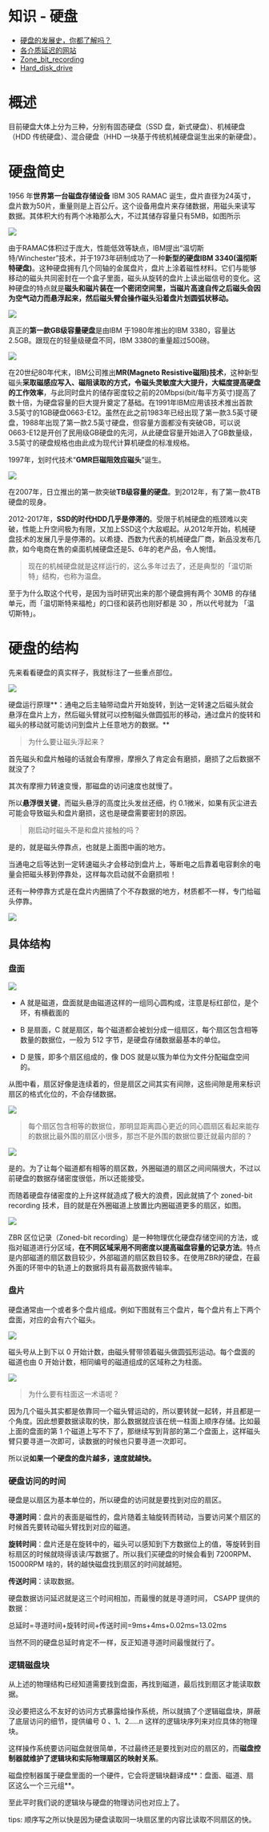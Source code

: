 # 知识 - 硬盘

* [硬盘的发展史，你都了解吗？](https://www.sohu.com/a/212319162_239778)
* [各介质延迟的网站](https://colin-scott.github.io/personal_website/research/interactive_latency.html)
* [Zone_bit_recording](https://en.wikipedia.org/wiki/Zone_bit_recording)
* [Hard_disk_drive](https://en.wikipedia.org/wiki/Hard_disk_drive)

# 概述

目前硬盘大体上分为三种，分别有固态硬盘（SSD 盘，新式硬盘）、机械硬盘（HDD 传统硬盘）、混合硬盘（HHD 一块基于传统机械硬盘诞生出来的新硬盘）。

# 硬盘简史

1956 年**世界第一台磁盘存储设备** IBM 305 RAMAC 诞生，盘片直径为24英寸，盘片数为50片，重量则是上百公斤。这个设备用盘片来存储数据，用磁头来读写数据。其体积大约有两个冰箱那么大，不过其储存容量只有5MB，如图所示

![](/_images/article/knowledge/350RAMAC.png)

由于RAMAC体积过于庞大，性能低效等缺点，IBM提出“温切斯特/Winchester”技术，并于1973年研制成功了一种**新型的硬盘IBM 3340(温彻斯特硬盘)**。这种硬盘拥有几个同轴的金属盘片，盘片上涂着磁性材料。它们与能够移动的磁头共同密封在一个盒子里面，磁头从旋转的盘片上读出磁信号的变化。这种硬盘的特点就是**磁头和磁片装在一个密闭空间里，当磁片高速自传之后磁头会因为空气动力而悬浮起来，然后磁头臂会操作磁头沿着盘片划圆弧状移动。**

![](/_images/article/knowledge/温彻斯特硬盘.png)

真正的**第一款GB级容量硬盘**是由IBM 于1980年推出的IBM 3380，容量达2.5GB。跟现在的轻量级硬盘不同，IBM 3380的重量超过500磅。

![](/_images/article/knowledge/GB级容量硬盘.png)

在20世纪80年代末，IBM公司推出**MR(Magneto Resistive磁阻)技术**，这种新型磁头**采取磁感应写入、磁阻读取的方式，令磁头灵敏度大大提升，大幅度提高硬盘的工作效率**，与此同时盘片的储存密度较之前的20Mbpsi(bit/每平方英寸)提高了数十倍，为硬盘容量的巨大提升奠定了基础。在1991年IBM应用该技术推出首款3.5英寸的1GB硬盘0663-E12。虽然在此之前1983年已经出现了第一款3.5英寸硬盘，1988年出现了第一款2.5英寸硬盘，但容量方面都没有突破GB，可以说0663-E12是开创了民用级GB硬盘的先河，从此硬盘容量开始进入了GB数量级，3.5英寸的硬盘规格也由此成为现代计算机硬盘的标准规格。

1997年，划时代技术“**GMR巨磁阻效应磁头**”诞生。

![](/_images/article/knowledge/GMR巨磁阻效应磁头.png)

在2007年，日立推出的第一款突破**TB级容量的硬盘**。到2012年，有了第一款4TB硬盘的现身。

2012-2017年，**SSD的时代HDD几乎是停滞的**。受限于机械硬盘的瓶颈难以突破，性能上升空间极为有限，又加上SSD这个大敌崛起。从2012年开始，机械硬盘技术的发展几乎是停滞的。以希捷、西数为代表的机械硬盘厂商，新品没发布几款，如今电商在售的桌面机械硬盘还是5、6年的老产品，令人惋惜。

> 现在的机械硬盘就是这样运行的，这么多年过去了，还是典型的「温切斯特」结构，也称为温盘。

至于为什么取这个代号，是因为当时研究出来的那个硬盘拥有两个 30MB 的存储单元，而「温切斯特来福枪」的口径和装药也刚好都是 30 ，所以代号就为 「温切斯特」。

# 硬盘的结构

先来看看硬盘的真实样子，我就标注了一些重点部位。

![](/_images/article/knowledge/硬盘的结构.png)

硬盘运行原理**：通电之后主轴带动盘片开始旋转，到达一定转速之后磁头就会悬浮在盘片上方，然后磁头臂就可以控制磁头做圆弧形的移动，通过盘片的旋转和磁头的移动就可能访问到盘片上任意地方的数据。**

> 为什么要让磁头浮起来？

首先磁头和盘片触碰的话就会有摩擦，摩擦久了肯定会有磨损，磨损了之后数据不就没了？

其次有摩擦力转速变慢，那磁盘的访问速度也就慢了。

所以**悬浮很关键**，而磁头悬浮的高度比头发丝还细，约 0.1微米，如果有灰尘进去可能会导致磁头和盘片磨损，这也是硬盘需要密封的原因。

> 刚启动时磁头不是和盘片接触的吗？

是的，就是磁头停靠点，也就是上面图中画的地方。

当通电之后等达到一定转速磁头才会移动到盘片上，等断电之后靠着电容剩余的电量会把磁头移到停靠处，这样每次启动就不会磨损啦！

还有一种停靠方式是在盘片内圈搞了个不存数据的地方，材质都不一样，专门给磁头停靠。

![](/_images/article/knowledge/硬盘的结构2.png)

## 具体结构

### 盘面

![](/_images/article/knowledge/盘面.png)

* A 就是磁道，盘面就是由磁道这样的一组同心圆构成，注意是标红部位，是个环，有横截面的

* B 是扇面，C 就是扇区，每个磁道都会被划分成一组扇区，每个扇区包含相等数量的数据位，一般为 512 字节，是硬盘存储数据最基本的单位。

* D 是簇，即多个扇区组成的，像 DOS 就是以簇为单位为文件分配磁盘空间的。

从图中看，扇区好像是连续着的，但是扇区之间其实有间隙，这些间隙是用来标识扇区的格式化位的，不会存储数据。

![](/_images/article/knowledge/磁道.png)

> 每个扇区包含相等的数据位，那明显距离圆心更近的同心圆扇区看起来能存的数据比最外围的扇区小很多，那岂不是外围的数据位要迁就最内部的？

![](/_images/article/knowledge/扇区.png)

是的。为了让每个磁道都有相等的扇区数，外圈磁道的扇区之间间隔很大，不过以前硬盘的数据存储密度很低，所以还能接受。

而随着硬盘存储密度的上升这样就造成了极大的浪费，因此就搞了个 zoned-bit recording 技术，目的就是在外圈磁道上放置比内圈磁道更多的扇区，如图。

![](/_images/article/knowledge/扇区2.png)

ZBR 区位记录（Zoned-bit recording）是一种物理优化硬盘存储空间的方法，或指对磁道进行分区域，**在不同区域采用不同密度以提高磁盘容量的记录方法**。特点是内部磁道的扇区数目较少，外部磁道的扇区数目较多。在使用ZBR的硬盘，在最外面的环带中的轨道上的数据将具有最高数据传输率。

### 盘片

硬盘通常由一个或者多个盘片组成。例如下图就有三个盘片，每个盘片有上下两个盘面，对应的会有六个磁头。

![](/_images/article/knowledge/盘片.png)

磁头号从上到下以 0 开始计数，由磁头臂带领着磁头做圆弧形运动。每个盘面的磁道也由 0 开始计数，相同编号的磁道组成的区域称之为柱面。

![](/_images/article/knowledge/柱面.png)

> 为什么要有柱面这一术语呢？

因为几个磁头其实都是依靠同一个磁头臂运动的，所以要转就一起转，并且都是一个角度。因此想要数据读取的快，那么数据就应该在统一柱面上顺序存储。比如最上面的盘面的第 1 个磁道上写不下了，那继续写到背部的第二个盘面上，这样磁头臂只要寻道一次即可，读数据的时候也只要寻道一次即可。

所以说**如果一个硬盘的盘片越多，速度就越快。**

### 硬盘访问的时间

硬盘是以扇区为基本单位的，所以硬盘的访问就是要找到对应的扇区。

**寻道时间**：盘片的表面是磁性的，盘片随着主轴旋转而转动，当要访问某个扇区的时候首先要转动磁头臂找到对应的磁道。

**旋转时间**：盘片还是在旋转中的，磁头可以感知到下方数据位上的值，等旋转到目标扇区的时候就晓得该读/写数据了。所以我们买硬盘的时候会看到  7200RPM、15000RPM 啥的，转的越快磁盘找到扇区的时间就越短。

**传送时间**：读取数据。

硬盘数据访问延迟就是这三个时间相加，而最慢的就是寻道时间， CSAPP 提供的数据：

总延时=寻道时间+旋转时间+传送时间=9ms+4ms+0.02ms=13.02ms

当然不同的硬盘总延时肯定不一样，反正知道寻道时间最慢就行了。

### 逻辑磁盘块

从上述的物理结构已经知道需要找到盘面，再找到磁道，最后找到扇区才能读取数据。

没必要把这么不友好的访问方式暴露给操作系统，所以就搞了个逻辑磁盘块，屏蔽了底层访问的细节，提供编号 0 、1、2.....n 这样的逻辑块序列来对应具体的物理块。

这样操作系统要访问磁盘就很简单，不过最终还是要找到对应的扇区的，而**磁盘控制器就维护了逻辑块和实际物理扇区的映射关系**。

磁盘控制器属于硬盘里面的一个硬件，它会将逻辑块翻译成**：盘面、磁道、扇区这么一个三元组**。

至此平时我们说的逻辑块与硬盘的物理访问也对应上了。

tips: 顺序写之所以快是因为硬盘读取同一块扇区里的内容比读取不同扇区的快。